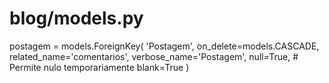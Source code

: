 # blog/models.py
postagem = models.ForeignKey(
    'Postagem',
    on_delete=models.CASCADE,
    related_name='comentarios',
    verbose_name='Postagem',
    null=True,  # Permite nulo temporariamente
    blank=True
)